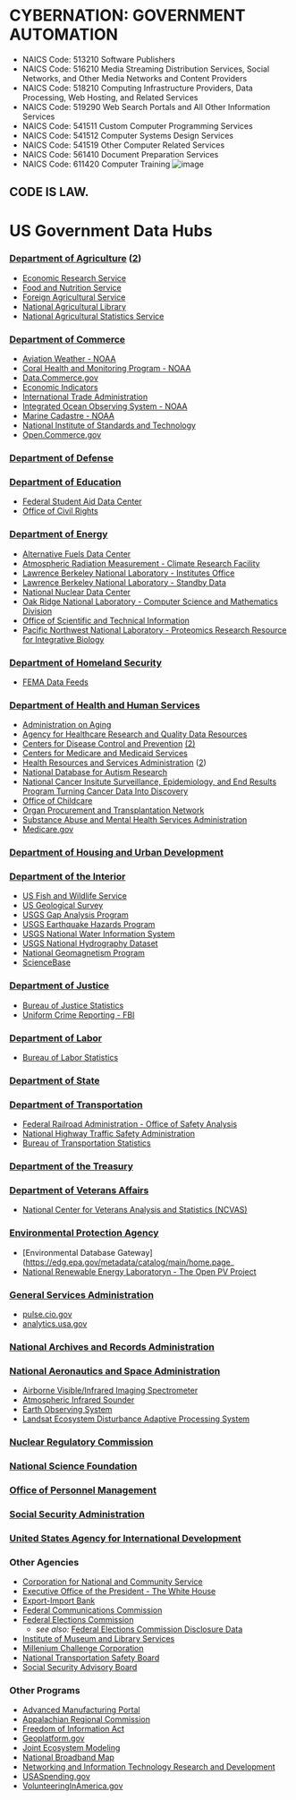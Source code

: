 # CYBERNATION: GOVERNMENT AUTOMATION
* NAICS Code: 513210 	 Software Publishers
* NAICS Code: 516210 	 Media Streaming Distribution Services, Social Networks, and Other Media Networks and Content Providers
* NAICS Code: 518210 	 Computing Infrastructure Providers, Data Processing, Web Hosting, and Related Services
* NAICS Code: 519290 	 Web Search Portals and All Other Information Services
* NAICS Code: 541511 	 Custom Computer Programming Services
* NAICS Code: 541512 	 Computer Systems Design Services
* NAICS Code: 541519 	 Other Computer Related Services
* NAICS Code: 561410 	 Document Preparation Services
* NAICS Code: 611420 	 Computer Training
![image](https://github.com/TechnoCannon1337/CyberNation/assets/70115917/ae733f29-bf34-444e-a5d1-61f469ef80c1)

## CODE IS LAW.
# US Government Data Hubs
### [Department of Agriculture](http://www.usda.gov/data/) ([2](http://www.usda.gov/wps/portal/usda/usdahome?navid=DATA_STATISTICS))
* [Economic Research Service](http://www.ers.usda.gov/data-products.aspx)
* [Food and Nutrition Service](http://www.fns.usda.gov/data-and-statistics)
* [Foreign Agricultural Service](http://www.fas.usda.gov/data)
* [National Agricultural Library](https://data.nal.usda.gov/)
* [National Agricultural Statistics Service](http://www.nass.usda.gov/Data_and_Statistics/)

### [Department of Commerce](http://www.commerce.gov/data)
* [Aviation Weather - NOAA](http://aviationweather.gov/adds/)
* [Coral Health and Monitoring Program - NOAA](http://www.coral.noaa.gov/data.html)
* [Data.Commerce.gov](https://data.commerce.gov/)
* [Economic Indicators](http://www.commerce.gov/economicindicators)
* [International Trade Administration](http://trade.gov/data.asp) 
* [Integrated Ocean Observing System - NOAA](http://www.ioos.noaa.gov/data/)
* [Marine Cadastre - NOAA](http://marinecadastre.gov/DATA)
* [National Institute of Standards and Technology](http://nist.gov/data/)
* [Open.Commerce.gov](http://open.commerce.gov/data-sets)

### [Department of Defense](http://www.defense.gov/data)

### [Department of Education](http://www.ed.gov/data)
* [Federal Student Aid Data Center](http://studentaid.ed.gov/data-center)
* [Office of Civil Rights](http://ocrdata.ed.gov/)

### [Department of Energy](http://www.energy.gov/data)
* [Alternative Fuels Data Center](http://www.afdc.energy.gov/data/) 
* [Atmospheric Radiation Measurement - Climate Research Facility](http://www.arm.gov/data)
* [Lawrence Berkeley National Laboratory - Institutes Office](http://institutes.lanl.gov/data/)
* [Lawrence Berkeley National Laboratory - Standby Data](http://standby.lbl.gov/data.html)
* [National Nuclear Data Center](http://www.nndc.bnl.gov/)
* [Oak Ridge National Laboratory - Computer Science and Mathematics Division](http://www.csm.ornl.gov/data/)
* [Office of Scientific and Technical Information](http://www.osti.gov/data/)
* [Pacific Northwest National Laboratory - Proteomics Research Resource for Integrative Biology](http://panomics.pnnl.gov/data/) 

### [Department of Homeland Security](http://www.dhs.gov/data)
* [FEMA Data Feeds](http://www.fema.gov/data-feeds)

### [Department of Health and Human Services](http://www.healthdata.gov)
* [Administration on Aging](http://www.data.aoa.gov/)
* [Agency for Healthcare Research and Quality Data Resources](http://www.ahrq.gov/research/data/index.html)
* [Centers for Disease Control and Prevention](https://data.cdc.gov) [(2)](http://www.cdc.gov/datastatistics/)
* [Centers for Medicare and Medicaid Services](http://data.cms.gov)
* [Health Resources and Services Administration](http://www.hrsa.gov/data-statistics) ([2](http://datawarehouse.hrsa.gov/))
* [National Database for Autism Research](http://ndar.nih.gov/data_from_labs.html)
* [National Cancer Insitute Surveillance, Epidemiology, and End Results Program Turning Cancer Data Into Discovery](http://seer.cancer.gov/data/)
* [Office of Childcare](https://childcare.gov/data-and-technology)
* [Organ Procurement and Transplantation Network](http://optn.transplant.hrsa.gov/data/)
* [Substance Abuse and Mental Health Services Administration](http://www.samhsa.gov/data/)
* [Medicare.gov](https://data.medicare.gov)

### [Department of Housing and Urban Development](http://data.hud.gov)

### [Department of the Interior](http://www.doi.gov/data) 
* [US Fish and Wildlife Service](http://www.fws.gov/data/)
* [US Geological Survey](http://data.usgs.gov/)
* [USGS Gap Analysis Program](http://gapanalysis.usgs.gov/data/)
* [USGS Earthquake Hazards Program](http://earthquake.usgs.gov/data/)
* [USGS National Water Information System](http://water.usgs.gov/data/)
* [USGS National Hydrography Dataset](http://nhd.usgs.gov/data.html)
* [National Geomagnetism Program](http://geomag.usgs.gov/data/)
* [ScienceBase](http://www.sciencebase.gov/catalog/)

### [Department of Justice](http://www.justice.gov/data)
* [Bureau of Justice Statistics](http://www.bjs.gov/index.cfm?ty=dca)
* [Uniform Crime Reporting - FBI](http://www.ucrdatatool.gov/)

### [Department of Labor](http://www.dol.gov/data)
* [Bureau of Labor Statistics](http://www.bls.gov/data/)

### [Department of State](http://www.state.gov/data)

### [Department of Transportation](http://www.dot.gov/data)
* [Federal Railroad Administration - Office of Safety Analysis](http://safetydata.fra.dot.gov/)
* [National Highway Traffic Safety Administration](http://www.nhtsa.gov/Data)
* [Bureau of Transportation Statistics](http://www.transtats.bts.gov/)

### [Department of the Treasury](http://www.treasury.gov/data)

### [Department of Veterans Affairs](http://www.va.gov/data/)
* [National Center for Veterans Analysis and Statistics (NCVAS)](http://www.va.gov/vetdata/)

### [Environmental Protection Agency](http://www.epa.gov/data)
* [Environmental Database Gateway](https://edg.epa.gov/metadata/catalog/main/home.page_
* [National Renewable Energy Laboratoryn - The Open PV Project](https://openpv.nrel.gov/login.php?dest=data)

### [General Services Administration](http://www.gsa.gov/data)
* [pulse.cio.gov](https://pulse.cio.gov/data/)
* [analytics.usa.gov](https://analytics.usa.gov/data/)

### [National Archives and Records Administration](http://www.archives.gov/data)

### [National Aeronautics and Space Administration](http://data.nasa.gov/)
* [Airborne Visible/Infrared Imaging Spectrometer](http://aviris.jpl.nasa.gov/data/)
* [Atmospheric Infrared Sounder](http://airs.jpl.nasa.gov/data/get_AIRS_data/)
* [Earth Observing System](http://earthdata.nasa.gov/data)
* [Landsat Ecosystem Disturbance Adaptive Processing System](http://ledaps.nascom.nasa.gov/data/)

### [Nuclear Regulatory Commission](http://www.nrc.gov/data)

### [National Science Foundation](http://www.nsf.gov/data)

### [Office of Personnel Management](http://www.opm.gov/data/)

### [Social Security Administration](http://www.ssa.gov/data/)

### [United States Agency for International Development](http://www.usaid.gov/data)

### Other Agencies
* [Corporation for National and Community Service](https://data.nationalservice.gov/)
* [Executive Office of the President - The White House](https://open.whitehouse.gov/)
* [Export-Import Bank](https://data.exim.gov/)
* [Federal Communications Commission](http://www.fcc.gov/data)
* [Federal Elections Commission](http://www.fec.gov/data/)
  * *see also:* [Federal Elections Commission Disclosure Data](http://www.fec.gov/disclosure.shtml)
* [Institute of Museum and Library Services](http://www.imls.gov/data/)
* [Millenium Challenge Corporation](http://data.mcc.gov/)
* [National Transportation Safety Board](http://www.ntsb.gov/data)
* [Social Security Advisory Board](http://www.ssab.gov/DATA.aspx)

### Other Programs  
* [Advanced Manufacturing Portal](http://www.manufacturing.gov/data.html)
* [Appalachian Regional Commission](http://www.arc.gov/data)
* [Freedom of Information Act](http://www.foia.gov/data.html)
* [Geoplatform.gov](https://www.geoplatform.gov/data)
* [Joint Ecosystem Modeling](http://www.jem.gov/Data)
* [National Broadband Map](http://www.broadbandmap.gov/data-download)
* [Networking and Information Technology Research and Development](http://www.nitrd.gov/data/)
* [USASpending.gov](http://www.usaspending.gov/data)
* [VolunteeringInAmerica.gov](http://www.volunteeringinamerica.gov/data.cfm)


